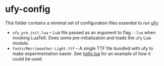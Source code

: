 # ufy-config

This folder contains a minimal set of configuration files essential to run [ufy](https://github.com/deepakjois/ufy):

* `ufy_pre_init.lua` – Lua file passed as an argument to flag `--lua` when invoking LuaTeX. Does some pre-initialization and loads the `ufy` Lua module.
* `fonts/Merriweather-Light.ttf` – A single TTF file bundled with ufy to make experimentation easier. See [hello.lua](https://github.com/deepakjois/ufy/blob/master/examples/hello.lua) for an example of how it could be used.
